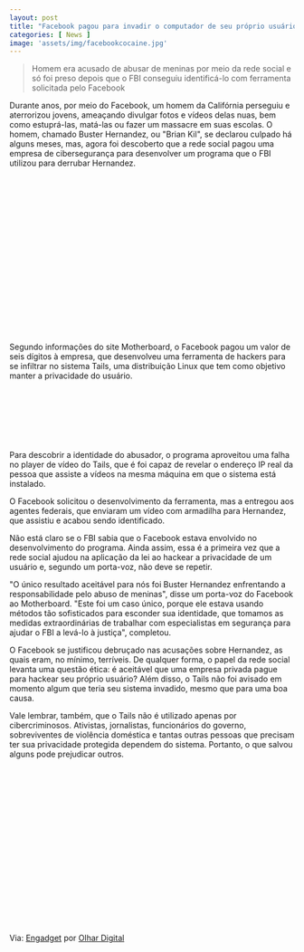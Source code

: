 ```yaml
---
layout: post
title: "Facebook pagou para invadir o computador de seu próprio usuário"
categories: [ News ]
image: 'assets/img/facebookcocaine.jpg'
---
```


> Homem era acusado de abusar de meninas por meio da rede social e só foi preso depois que o FBI conseguiu identificá-lo com ferramenta solicitada pelo Facebook

Durante anos, por meio do Facebook, um homem da Califórnia perseguiu e aterrorizou jovens, ameaçando divulgar fotos e vídeos delas nuas, bem como estuprá-las, matá-las ou fazer um massacre em suas escolas. O homem, chamado Buster Hernandez, ou "Brian Kil", se declarou culpado há alguns meses, mas, agora foi descoberto que a rede social pagou uma empresa de cibersegurança para desenvolver um programa que o FBI utilizou para derrubar Hernandez.

<!-- QUADRADO -->
<script async src="//pagead2.googlesyndication.com/pagead/js/adsbygoogle.js"></script>
<ins class="adsbygoogle"
style="display:inline-block;width:336px;height:280px"
data-ad-client="ca-pub-2838251107855362"
data-ad-slot="5351066970"></ins>
<script>
(adsbygoogle = window.adsbygoogle || []).push({});
</script>

Segundo informações do site Motherboard, o Facebook pagou um valor de seis dígitos à empresa, que desenvolveu uma ferramenta de hackers para se infiltrar no sistema Tails, uma distribuição Linux que tem como objetivo manter a privacidade do usuário.

<!-- MINI ANÚNCIO -->
<script async src="//pagead2.googlesyndication.com/pagead/js/adsbygoogle.js"></script>
<!-- Games Root -->
<ins class="adsbygoogle"
style="display:inline-block;width:730px;height:95px"
data-ad-client="ca-pub-2838251107855362"
data-ad-slot="5351066970"></ins>
<script>
(adsbygoogle = window.adsbygoogle || []).push({});
</script>

Para descobrir a identidade do abusador, o programa aproveitou uma falha no player de vídeo do Tails, que é foi capaz de revelar o endereço IP real da pessoa que assiste a vídeos na mesma máquina em que o sistema está instalado.

O Facebook solicitou o desenvolvimento da ferramenta, mas a entregou aos agentes federais, que enviaram um vídeo com armadilha para Hernandez, que assistiu e acabou sendo identificado.

<!-- RETANGULO LARGO 2 -->
<script async src="//pagead2.googlesyndication.com/pagead/js/adsbygoogle.js"></script>
<ins class="adsbygoogle"
style="display:block; text-align:center;"
data-ad-layout="in-article"
data-ad-format="fluid"
data-ad-client="ca-pub-2838251107855362"
data-ad-slot="8549252987"></ins>
<script>
(adsbygoogle = window.adsbygoogle || []).push({});
</script>

Não está claro se o FBI sabia que o Facebook estava envolvido no desenvolvimento do programa. Ainda assim, essa é a primeira vez que a rede social ajudou na aplicação da lei ao hackear a privacidade de um usuário e, segundo um porta-voz, não deve se repetir.

"O único resultado aceitável para nós foi Buster Hernandez enfrentando a responsabilidade pelo abuso de meninas", disse um porta-voz do Facebook ao Motherboard. "Este foi um caso único, porque ele estava usando métodos tão sofisticados para esconder sua identidade, que tomamos as medidas extraordinárias de trabalhar com especialistas em segurança para ajudar o FBI a levá-lo à justiça", completou.

<!-- RETANGULO LARGO -->
<script async src="https://pagead2.googlesyndication.com/pagead/js/adsbygoogle.js"></script>
<!-- Informat -->
<ins class="adsbygoogle"
style="display:block"
data-ad-client="ca-pub-2838251107855362"
data-ad-slot="2327980059"
data-ad-format="auto"
data-full-width-responsive="true"></ins>
<script>
(adsbygoogle = window.adsbygoogle || []).push({});
</script>

O Facebook se justificou debruçado nas acusações sobre Hernandez, as quais eram, no mínimo, terríveis. De qualquer forma, o papel da rede social levanta uma questão ética: é aceitável que uma empresa privada pague para hackear seu próprio usuário? Além disso, o Tails não foi avisado em momento algum que teria seu sistema invadido, mesmo que para uma boa causa.

Vale lembrar, também, que o Tails não é utilizado apenas por cibercriminosos. Ativistas, jornalistas, funcionários do governo, sobreviventes de violência doméstica e tantas outras pessoas que precisam ter sua privacidade protegida dependem do sistema. Portanto, o que salvou alguns pode prejudicar outros.

<!-- QUADRADO -->
<script async src="//pagead2.googlesyndication.com/pagead/js/adsbygoogle.js"></script>
<ins class="adsbygoogle"
style="display:inline-block;width:336px;height:280px"
data-ad-client="ca-pub-2838251107855362"
data-ad-slot="5351066970"></ins>
<script>
(adsbygoogle = window.adsbygoogle || []).push({});
</script>

Via: [Engadget](https://www.engadget.com/facebook-fbi-hacking-tool-targeted-child-abuser-171753372.html) por [Olhar Digital](https://olhardigital.com.br/fique_seguro/noticia/facebook-pagou-para-invadir-o-computador-de-seu-proprio-usuario/101986)

